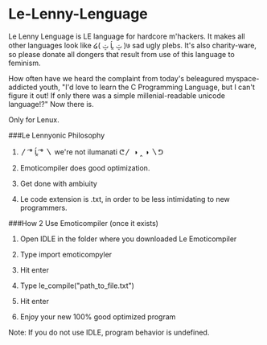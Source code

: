 # Le-Lenny-Lenguage
Le Lenny Lenguage is LE language for hardcore m'hackers. It makes all other languages look like ໒( ݓ Ĺ̯ ݓ )७ sad ugly plebs.
It's also charity-ware, so please donate all dongers that result from use of this language to feminism.

How often have we heard the complaint from today's beleagured myspace-addicted youth, "I'd love to learn the C Programming Language, but I can't figure it out! If only there was a simple millenial-readable unicode language!?" Now there is.

Only for Lenux.


###Le Lennyonic Philosophy

1. 〳 ͡° Ĺ̯ ͡° 〵 we're not ilumanati ᕦ〳 ◑ ‸ ◑ 〵ᕤ
 
2. Emoticompiler does good optimization.

3. Get done with ambiuity

4. Le code extension is .txt, in order to be less intimidating to new programmers.


###How 2 Use Emoticompiler (once it exists)
1. Open IDLE in the folder where you downloaded Le Emoticompiler

2. Type import emoticompyler

3. Hit enter

4. Type le_compile("path_to_file.txt")

5. Hit enter

6. Enjoy your new 100% good optimized program

Note: If you do not use IDLE, program behavior is undefined.
